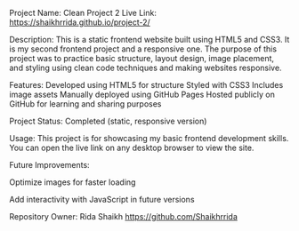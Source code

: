 Project Name: Clean Project 2
Live Link:  https://shaikhrrida.github.io/project-2/

Description:
This is a static frontend website built using HTML5 and CSS3. It is my second frontend project and a responsive one. The purpose of this project was to practice basic structure, layout design, image placement, and styling using clean code techniques and making websites responsive.

Features:
Developed using HTML5 for structure
Styled with CSS3
Includes image assets
Manually deployed using GitHub Pages
Hosted publicly on GitHub for learning and sharing purposes

Project Status:
Completed (static, responsive version)

Usage:
This project is for showcasing my basic frontend development skills. You can open the live link on any desktop browser to view the site.

Future Improvements:

Optimize images for faster loading

Add interactivity with JavaScript in future versions

Repository Owner:
Rida Shaikh
https://github.com/Shaikhrrida
